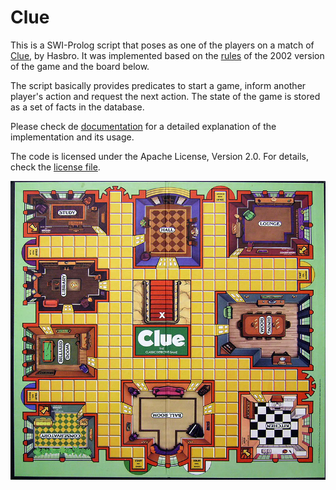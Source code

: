 # Clue

This is a SWI-Prolog script that poses as one of the players on a match of [Clue](http://www.hasbro.com/en-us/toys-games/hasbro-games:clue), by Hasbro. It was implemented based on the [rules](clue_hasbro_2002.pdf) of the 2002 version of the game and the board below.

The script basically provides predicates to start a game, inform another player's action and request the next action. The state of the game is stored as a set of facts in the database.

Please check de [documentation](doc/doc.pdf) for a detailed explanation of the implementation and its usage.

The code is licensed under the Apache License, Version 2.0. For details, check the [license file](LICENSE).

![Clue Game Board](doc/board.jpg)
